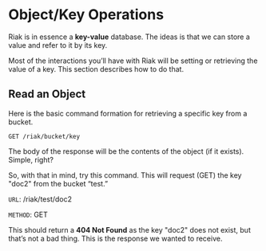 Object/Key Operations
=====================

Riak is in essence a **key-value** database. The ideas is that we can store a value and refer to it by its key.

Most of the interactions you’ll have with Riak will be setting or retrieving the value of a key. This section describes how to do that.

Read an Object
--------------

Here is the basic command formation for retrieving a specific key from a bucket.

`GET /riak/bucket/key`

The body of the response will be the contents of the object (if it exists). Simple, right?

So, with that in mind, try this command. This will request (GET) the key "doc2" from the bucket “test.”

`URL`: /riak/test/doc2

`METHOD`: GET

This should return a **404 Not Found** as the key "doc2" does not exist, but that’s not a bad thing. This is the response we wanted to receive.
